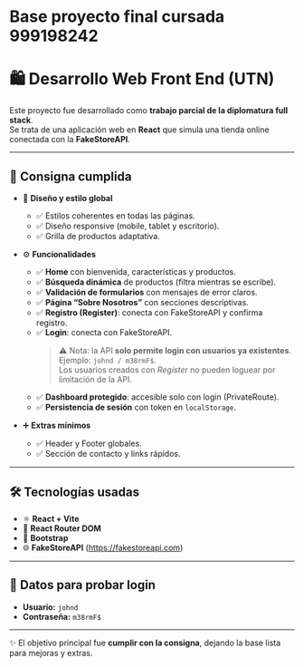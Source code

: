 # Base proyecto final cursada 999198242
# 🛍️ Desarrollo Web Front End (UTN)

Este proyecto fue desarrollado como **trabajo parcial de la diplomatura full stack**.  
Se trata de una aplicación web en **React** que simula una tienda online conectada con la **FakeStoreAPI**.

---

## 📌 Consigna cumplida

- 🎨 **Diseño y estilo global**
  - ✅ Estilos coherentes en todas las páginas.
  - ✅ Diseño responsive (mobile, tablet y escritorio).
  - ✅ Grilla de productos adaptativa.

- ⚙️ **Funcionalidades**
  - ✅ **Home** con bienvenida, características y productos.
  - ✅ **Búsqueda dinámica** de productos (filtra mientras se escribe).
  - ✅ **Validación de formularios** con mensajes de error claros.
  - ✅ **Página “Sobre Nosotros”** con secciones descriptivas.
  - ✅ **Registro (Register)**: conecta con FakeStoreAPI y confirma registro.
  - ✅ **Login**: conecta con FakeStoreAPI.  
    > ⚠️ Nota: la API **solo permite login con usuarios ya existentes**. Ejemplo: `johnd / m38rmF$`.  
    Los usuarios creados con *Register* no pueden loguear por limitación de la API.
  - ✅ **Dashboard protegido**: accesible solo con login (PrivateRoute).
  - ✅ **Persistencia de sesión** con token en `localStorage`.

- ➕ **Extras mínimos**
  - ✅ Header y Footer globales.
  - ✅ Sección de contacto y links rápidos.

---

## 🛠️ Tecnologías usadas
- ⚛️ **React + Vite**
- 🧭 **React Router DOM**
- 🎨 **Bootstrap**
- 🌐 **FakeStoreAPI** (https://fakestoreapi.com)

---

## 🔑 Datos para probar login
- **Usuario:** `johnd`  
- **Contraseña:** `m38rmF$`  

---

✨ El objetivo principal fue **cumplir con la consigna**, dejando la base lista para mejoras y extras.
